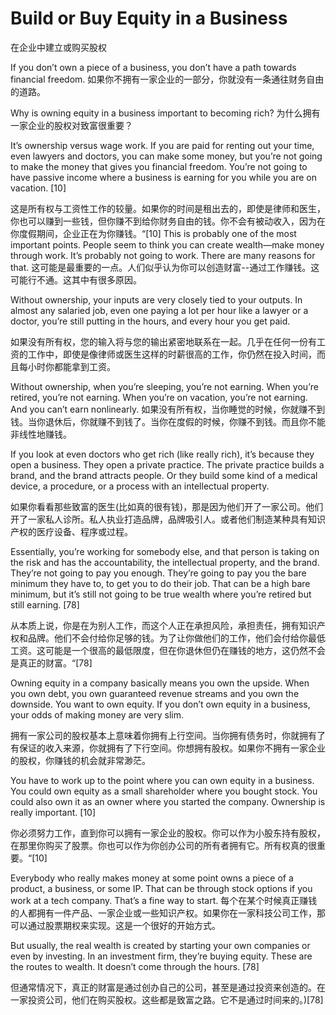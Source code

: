 #  Build or Buy Equity in a Business

在企业中建立或购买股权

If you don’t own a piece of a business, you don’t have a path towards financial freedom.
如果你不拥有一家企业的一部分，你就没有一条通往财务自由的道路。

Why is owning equity in a business important to becoming rich?
为什么拥有一家企业的股权对致富很重要？

It’s ownership versus wage work. If you are paid for renting out your time, even lawyers and doctors, you can make some money, but you’re not going to make the money that gives you financial freedom. You’re not going to have passive income where a business is earning for you while you are on vacation. [10]

这是所有权与工资性工作的较量。如果你的时间是租出去的，即使是律师和医生，你也可以赚到一些钱，但你赚不到给你财务自由的钱。你不会有被动收入，因为在你度假期间，企业正在为你赚钱。“[10]
This is probably one of the most important points. People seem to think you can create wealth—make money through work. It’s probably not going to work. There are many reasons for that.
这可能是最重要的一点。人们似乎认为你可以创造财富--通过工作赚钱。这可能行不通。这其中有很多原因。

Without ownership, your inputs are very closely tied to your outputs. In almost any salaried job, even one paying a lot per hour like a lawyer or a doctor, you’re still putting in the hours, and every hour you get paid.

如果没有所有权，您的输入将与您的输出紧密地联系在一起。几乎在任何一份有工资的工作中，即使是像律师或医生这样的时薪很高的工作，你仍然在投入时间，而且每小时你都能拿到工资。

Without ownership, when you’re sleeping, you’re not earning. When you’re retired, you’re not earning. When you’re on vacation, you’re not earning. And you can’t earn nonlinearly.
如果没有所有权，当你睡觉的时候，你就赚不到钱。当你退休后，你就赚不到钱了。当你在度假的时候，你赚不到钱。而且你不能非线性地赚钱。

If you look at even doctors who get rich (like really rich), it’s because they open a business. They open a private practice. The private practice builds a brand, and the brand attracts people. Or they build some kind of a medical device, a procedure, or a process with an intellectual property.

如果你看看那些致富的医生(比如真的很有钱)，那是因为他们开了一家公司。他们开了一家私人诊所。私人执业打造品牌，品牌吸引人。或者他们制造某种具有知识产权的医疗设备、程序或过程。

Essentially, you’re working for somebody else, and that person is taking on the risk and has the accountability, the intellectual property, and the brand. They’re not going to pay you enough. They’re going to pay you the bare minimum they have to, to get you to do their job. That can be a high bare minimum, but it’s still not going to be true wealth where you’re retired but still earning. [78]

从本质上说，你是在为别人工作，而这个人正在承担风险，承担责任，拥有知识产权和品牌。他们不会付给你足够的钱。为了让你做他们的工作，他们会付给你最低工资。这可能是一个很高的最低限度，但在你退休但仍在赚钱的地方，这仍然不会是真正的财富。“[78]

Owning equity in a company basically means you own the upside. When you own debt, you own guaranteed revenue streams and you own the downside. You want to own equity. If you don’t own equity in a business, your odds of making money are very slim.

拥有一家公司的股权基本上意味着你拥有上行空间。当你拥有债务时，你就拥有了有保证的收入来源，你就拥有了下行空间。你想拥有股权。如果你不拥有一家企业的股权，你赚钱的机会就非常渺茫。

You have to work up to the point where you can own equity in a business. You could own equity as a small shareholder where you bought stock. You could also own it as an owner where you started the company. Ownership is really important. [10]

你必须努力工作，直到你可以拥有一家企业的股权。你可以作为小股东持有股权，在那里你购买了股票。你也可以作为你创办公司的所有者拥有它。所有权真的很重要。“[10]

Everybody who really makes money at some point owns a piece of a product, a business, or some IP. That can be through stock options if you work at a tech company. That’s a fine way to start.
每个在某个时候真正赚钱的人都拥有一件产品、一家企业或一些知识产权。如果你在一家科技公司工作，那可以通过股票期权来实现。这是一个很好的开始方式。

But usually, the real wealth is created by starting your own companies or even by investing. In an investment firm, they’re buying equity. These are the routes to wealth. It doesn’t come through the hours. [78]

但通常情况下，真正的财富是通过创办自己的公司，甚至是通过投资来创造的。在一家投资公司，他们在购买股权。这些都是致富之路。它不是通过时间来的。)[78]
